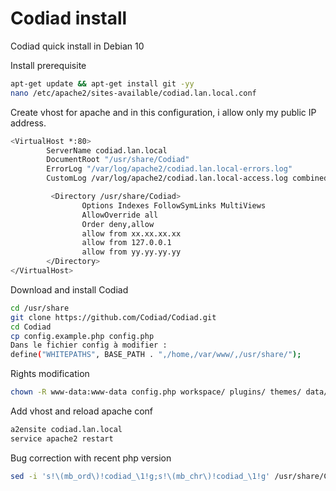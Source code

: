 # Codiad install
Codiad quick install in Debian 10

Install prerequisite

```bash
apt-get update && apt-get install git -yy
nano /etc/apache2/sites-available/codiad.lan.local.conf
```

Create vhost for apache and in this configuration, i allow only my public IP address.

```bash
<VirtualHost *:80>
        ServerName codiad.lan.local
        DocumentRoot "/usr/share/Codiad"
        ErrorLog "/var/log/apache2/codiad.lan.local-errors.log"
        CustomLog /var/log/apache2/codiad.lan.local-access.log combined

         <Directory /usr/share/Codiad>
                Options Indexes FollowSymLinks MultiViews
                AllowOverride all
                Order deny,allow
                allow from xx.xx.xx.xx
                allow from 127.0.0.1
                allow from yy.yy.yy.yy
        </Directory>
</VirtualHost>
```

Download and install Codiad
```bash
cd /usr/share
git clone https://github.com/Codiad/Codiad.git
cd Codiad
cp config.example.php config.php
Dans le fichier config à modifier :
define("WHITEPATHS", BASE_PATH . ",/home,/var/www/,/usr/share/");
```
Rights modification

```bash
chown -R www-data:www-data config.php workspace/ plugins/ themes/ data/
```

Add vhost and reload apache conf
```bash
a2ensite codiad.lan.local
service apache2 restart
```

Bug correction with recent php version

```bash
sed -i 's!\(mb_ord\)!codiad_\1!g;s!\(mb_chr\)!codiad_\1!g' /usr/share/Codiad/lib/diff_match_patch.php
```
